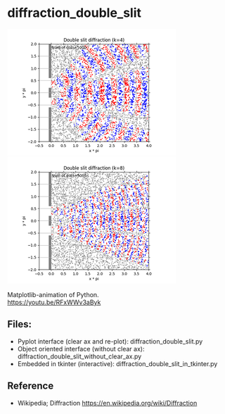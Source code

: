 # diffraction_double_slit
  
![image_diffraction_double_slit](https://github.com/marukatsutech/diffraction_double_slit/blob/master/image_diffraction_k4.png)
![image_diffraction_double_slit](https://github.com/marukatsutech/diffraction_double_slit/blob/master/image_diffraction_k8.png)

Matplotlib-animation of Python.  
https://youtu.be/RFxWWv3aByk

## Files:
* Pyplot interface (clear ax and re-plot): diffraction_double_slit.py
* Object oriented interface (without clear ax): diffraction_double_slit_without_clear_ax.py
* Embedded in tkinter (interactive): diffraction_double_slit_in_tkinter.py

## Reference
* Wikipedia; Diffraction
https://en.wikipedia.org/wiki/Diffraction
